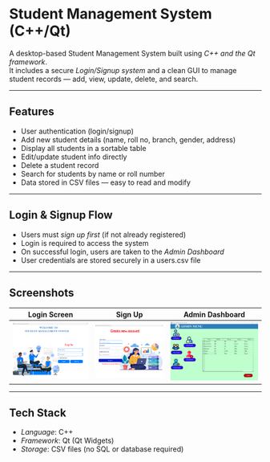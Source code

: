 #  Student Management System (C++/Qt)

A desktop-based Student Management System built using *C++ and the Qt framework*.  
It includes a secure *Login/Signup system* and a clean GUI to manage student records — add, view, update, delete, and search.

---

## Features

-  User authentication (login/signup)
-  Add new student details (name, roll no, branch, gender, address)
-  Display all students in a sortable table
-  Edit/update student info directly
-  Delete a student record
-  Search for students by name or roll number
-  Data stored in CSV files — easy to read and modify

---

##  Login & Signup Flow

- Users must *sign up first* (if not already registered)
- Login is required to access the system
- On successful login, users are taken to the *Admin Dashboard*
- User credentials are stored securely in a users.csv file

---

## Screenshots

| Login Screen | Sign Up  | Admin Dashboard |
|--------------|----------|-----------------|
| ![Login](https://github.com/Prashasti05/Student-Management-System/blob/05a23f0b432882a49a8e4e180205ac01973264a7/Screenshot_loginPage.png) |![Signup](https://github.com/Prashasti05/Student-Management-System/blob/2ad595cf7d8f636fb030cdc6e0a0af9a3b8b8f86/Screenshot_RegisterPage.png) | ![Dashboard](https://github.com/Prashasti05/Student-Management-System/blob/3e3ed1d9ec76824fec59f2b0a893d2d630afa436/Screenshot_adminMenu.png) |


---

## Tech Stack

- *Language*: C++
- *Framework*: Qt (Qt Widgets)
- *Storage*: CSV files (no SQL or database required)


